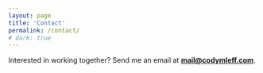 ```yaml
---
layout: page
title: 'Contact'
permalink: /contact/
# dark: true
---
```


Interested in working together?  Send me an email at **[mail@codymleff.com](mailto:mail@codymleff.com)**.
